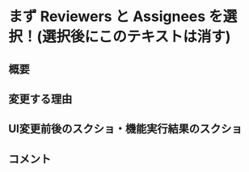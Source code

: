 # まず Reviewers と Assignees を選択！(選択後にこのテキストは消す)

## 概要

## 変更する理由

## UI変更前後のスクショ・機能実行結果のスクショ
<!-- 
|  変更前のスクショ  |  変更後のスクショ  |
| ---- | ---- |
|  TD  |  TD  |
|  TD  |  TD  |
-->

## コメント
